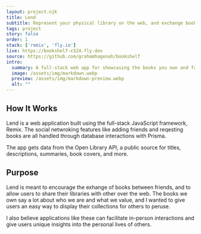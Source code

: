 ```yaml
---
layout: project.njk
title: Lend
subtitle: Represent your physical library on the web, and exchange books with friends.
tags: project
story: false
order: 1
stack: ['remix', 'fly.io']
live: https://bookshelf-c524.fly.dev
source: https://github.com/grahamhagenah/bookshelf
intro:
  summary: A full-stack web app for showcasing the books you own and facilitating the exchange of books.
  image: /assets/img/markdown.webp
  preview: /assets/img/markdown-preview.webp
  alt: ""
---
```


## How It Works
Lend is a web application built using the full-stack JavaScript framework, Remix. The social netwroking features like adding friends and reqesting books are all handled through database interactions with Prisma. 

The app gets data from the Open Library API, a public source for titles, descriptions, summaries, book covers, and more. 

## Purpose
Lend is meant to encourage the exhange of books between friends, and to allow users to share their libraries with other over the web. The books we own say a lot about who we are and what we value, and I wanted to give users an easy way to display their collections for others to peruse.

I also believe applications like these can facilitate in-person interactions and give users unique insights into the personal lives of others. 